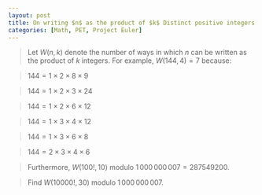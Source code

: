 ```yaml
---
layout: post
title: On writing $n$ as the product of $k$ Distinct positive integers
categories: [Math, PET, Project Euler]
---
```


> Let $W(n, k)$ denote the number of ways in which $n$ can be written as the product of $k$ integers. For example, $W(144, 4) = 7$ because:

> $144 = 1 \times 2 \times 8 \times 9$

> $144 = 1 \times 2 \times 3 \times 24$

> $144 = 1 \times 2 \times 6 \times 12$

> $144 = 1 \times 3 \times 4 \times 12$

> $144 = 1 \times 3 \times 6 \times 8$

> $144 = 2 \times 3 \times 4 \times 6$

> Furthermore, $W(100!,10)$ modulo $1\,000\,000\,007 = 287549200$. 

> Find $W(10000!,30)$ modulo $1\,000\,000\,007$.